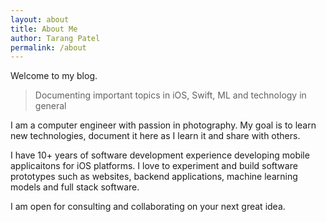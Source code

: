 ```yaml
---
layout: about
title: About Me
author: Tarang Patel
permalink: /about
---
```


Welcome to my blog.

> Documenting important topics in iOS, Swift, ML and technology in general  

I am a computer engineer with passion in photography. My goal is to learn new technologies, document it here as I learn it and share with others.

I have 10+ years of software development experience developing mobile applicaitons for iOS platforms. I love to experiment and build software prototypes such as websites, backend applications, machine learning models and full stack software.

I am open for consulting and collaborating on your next great idea. 

